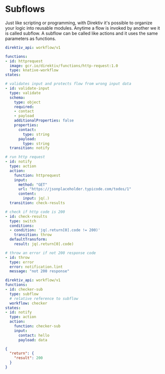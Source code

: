 # Subflows

Just like scripting or programming, with Direktiv it's possible to organize your logic into reusable modules. Anytime a flow is invoked by another we it is called subflow. A subflow can be called like actions and it uses the same parameters as functions.

```yaml title="Subflow 'checker'"
direktiv_api: workflow/v1

functions:
- id: httprequest
  image: gcr.io/direktiv/functions/http-request:1.0
  type: knative-workflow
states:

# validates input and protects flow from wrong input data
- id: validate-input
  type: validate
  schema:
    type: object
    required:
    - contact
    - payload
    additionalProperties: false
    properties:
      contact:
        type: string
      payload:
        type: string
  transition: notify

# run http request
- id: notify
  type: action
  action:
    function: httprequest
    input:
      method: "GET"
      url: "https://jsonplaceholder.typicode.com/todos/1"
      content: 
        input: jq(.)
  transition: check-results

# check if http code is 200
- id: check-results
  type: switch
  conditions:
  - condition: 'jq(.return[0].code != 200)'
    transition: throw
  defaultTransform:
    result: jq(.return[0].code)

# throw an error if not 200 response code
- id: throw
  type: error
  error: notification.lint
  message: "not 200 response"
```

```yaml title="Parent Flow"
direktiv_api: workflow/v1
functions:
- id: checker-sub
  type: subflow
  # relative reference to subflow
  workflow: checker
states:
- id: notify
  type: action
  action:
    function: checker-sub
    input:
      contact: hello
      payload: data
```

```json title="Output"
{
  "return": {
    "result": 200
  }
}
```